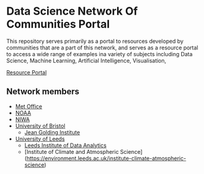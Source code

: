 # Data Science Network Of Communities Portal
This repository serves primarily as a portal to resources developed by communities that are a part of this network, and serves as a resource portal to access a wide range of examples ina variety of subjects including Data Science, Machine Learning, Artificial Intelligence, Visualisation, 

[Resource Portal](https://github.com/MetOffice/DataScience-NetworkOfCommunities/wiki/Data-Science-Network-Of-Communities-Resource-Portal)

## Network members
* [Met Office](https://www.metoffice.gov.uk/)
* [NOAA](https://www.noaa.gov/)
* [NIWA](https://niwa.co.nz/)
* [University of Bristol](https://www.bristol.ac.uk/) 
  * [Jean Golding Institute](https://www.bristol.ac.uk/golding/)
* [University of Leeds](https://www.leeds.ac.uk/)
  * [Leeds Institute of Data Analytics](https://lida.leeds.ac.uk/)
  * [Institute of Climate and Atmospheric Science] (https://environment.leeds.ac.uk/institute-climate-atmospheric-science)



